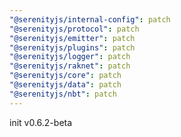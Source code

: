 ```yaml
---
"@serenityjs/internal-config": patch
"@serenityjs/protocol": patch
"@serenityjs/emitter": patch
"@serenityjs/plugins": patch
"@serenityjs/logger": patch
"@serenityjs/raknet": patch
"@serenityjs/core": patch
"@serenityjs/data": patch
"@serenityjs/nbt": patch
---
```


init v0.6.2-beta
